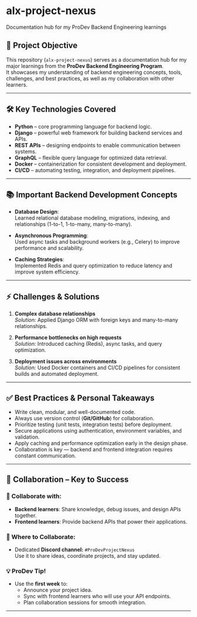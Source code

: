 # alx-project-nexus
Documentation hub for my ProDev Backend Engineering learnings

## 📌 Project Objective
This repository (`alx-project-nexus`) serves as a documentation hub for my major learnings from the **ProDev Backend Engineering Program**.  
It showcases my understanding of backend engineering concepts, tools, challenges, and best practices, as well as my collaboration with other learners.

---

## 🛠️ Key Technologies Covered
- **Python** – core programming language for backend logic.
- **Django** – powerful web framework for building backend services and APIs.
- **REST APIs** – designing endpoints to enable communication between systems.
- **GraphQL** – flexible query language for optimized data retrieval.
- **Docker** – containerization for consistent development and deployment.
- **CI/CD** – automating testing, integration, and deployment pipelines.

---

## 📚 Important Backend Development Concepts
- **Database Design**:  
  Learned relational database modeling, migrations, indexing, and relationships (1-to-1, 1-to-many, many-to-many).

- **Asynchronous Programming**:  
  Used async tasks and background workers (e.g., Celery) to improve performance and scalability.

- **Caching Strategies**:  
  Implemented Redis and query optimization to reduce latency and improve system efficiency.

---

## ⚡ Challenges & Solutions
1. **Complex database relationships**  
   *Solution:* Applied Django ORM with foreign keys and many-to-many relationships.

2. **Performance bottlenecks on high requests**  
   *Solution:* Introduced caching (Redis), async tasks, and query optimization.

3. **Deployment issues across environments**  
   *Solution:* Used Docker containers and CI/CD pipelines for consistent builds and automated deployment.

---

## ✅ Best Practices & Personal Takeaways
- Write clean, modular, and well-documented code.
- Always use version control (**Git/GitHub**) for collaboration.
- Prioritize testing (unit tests, integration tests) before deployment.
- Secure applications using authentication, environment variables, and validation.
- Apply caching and performance optimization early in the design phase.
- Collaboration is key — backend and frontend integration requires constant communication.

---

## 🤝 Collaboration – Key to Success

### 👥 Collaborate with:
- **Backend learners**: Share knowledge, debug issues, and design APIs together.
- **Frontend learners**: Provide backend APIs that power their applications.

### 💬 Where to Collaborate:
- Dedicated **Discord channel:** `#ProDevProjectNexus`  
  Use it to share ideas, coordinate projects, and stay updated.

### 💡 ProDev Tip!
- Use the **first week** to:
  - Announce your project idea.
  - Sync with frontend learners who will use your API endpoints.
  - Plan collaboration sessions for smooth integration.

---